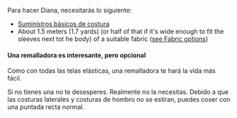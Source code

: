 Para hacer Diana, necesitarás lo siguiente:

- [Suministros básicos de costura](/docs/sewing/basic-sewing-supplies)
- About 1.5 meters (1.7 yards) (or half of that if it's wide enough to fit the sleeves next tot he body) of a suitable fabric ([see Fabric options](/docs/patterns/diana/fabric))

<Note>

#### Una remalladora es interesante, pero opcional

Como con todas las telas elásticas, una remalladora te hará la vida más fácil.

Si no tienes una no te desesperes. Realmente no la necesitas.
Debido a que las costuras laterales y costuras de hombro no se estiran, puedes coser con una puntada recta normal.

</Note>
